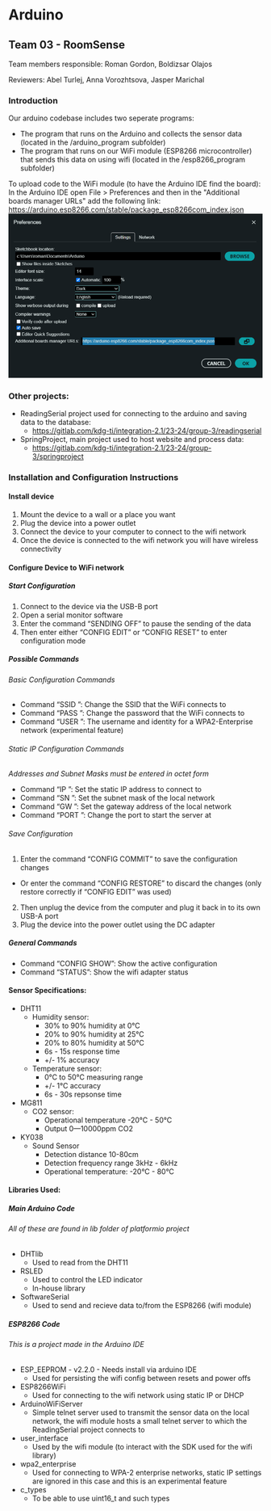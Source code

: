 # Arduino
## Team 03 - RoomSense

Team members responsible: Roman Gordon, Boldizsar Olajos

Reviewers: Abel Turlej, Anna Vorozhtsova, Jasper Marichal

### Introduction
Our arduino codebase includes two seperate programs:
- The program that runs on the Arduino and collects the sensor data (located in the /arduino_program subfolder)
- The program that runs on our WiFi module (ESP8266 microcontroller) that sends this data on using wifi (located in the /esp8266_program subfolder)

To upload code to the WiFi module (to have the Arduino IDE find the board): In the Arduino IDE open File > Preferences and then in the "Additional boards manager URLs" add the following link: https://arduino.esp8266.com/stable/package_esp8266com_index.json
![Arduino IDE Preferences](./images/ArduinoIDEPreferences.png)

### Other projects:
- ReadingSerial project used for connecting to the arduino and saving data to the database:
    - https://gitlab.com/kdg-ti/integration-2.1/23-24/group-3/readingserial
- SpringProject, main project used to host website and process data:
    - https://gitlab.com/kdg-ti/integration-2.1/23-24/group-3/springproject

### Installation and Configuration Instructions
#### Install device
1. Mount the device to a wall or a place you want
2. Plug the device into a power outlet
3. Connect the device to your computer to connect to the wifi network
4. Once the device is connected to the wifi network you will have wireless connectivity

#### Configure Device to WiFi network
##### Start Configuration
1. Connect to the device via the USB-B port
2. Open a serial monitor software
3. Enter the command “SENDING OFF” to pause the sending of the data
4. Then enter either “CONFIG EDIT” or “CONFIG RESET” to enter configuration mode

##### Possible Commands
###### Basic Configuration Commands
- Command “SSID <network name>”: Change the SSID that the WiFi connects to
- Command “PASS <wifi password>”: Change the password that the WiFi connects to
- Command “USER <username>”: The username and identity for a WPA2-Enterprise network (experimental feature)

###### Static IP Configuration Commands
*Addresses and Subnet Masks must be entered in octet form*
- Command “IP <ip address>”: Set the static IP address to connect to
- Command “SN <subnet mask>”: Set the subnet mask of the local network
- Command “GW <gateway address>”: Set the gateway address of the local network
- Command “PORT <port number>”: Change the port to start the server at

###### Save Configuration
1. Enter the command “CONFIG COMMIT” to save the configuration changes
-  Or enter the command “CONFIG RESTORE” to discard the changes (only restore correctly if “CONFIG EDIT” was used)
2. Then unplug the device from the computer and plug it back in to its own USB-A port
3. Plug the device into the power outlet using the DC adapter

##### General Commands
- Command “CONFIG SHOW”: Show the active configuration
- Command “STATUS”: Show the wifi adapter status

#### Sensor Specifications:
- DHT11
    - Humidity sensor: 
        - 30% to 90% humidity at 0°C
        - 20% to 90% humidity at 25°C
        - 20% to 80% humidity at 50°C
        - 6s - 15s response time
        - +/- 1% accuracy
    - Temperature sensor:
        - 0°C to 50°C measuring range
        - +/- 1°C accuracy
        - 6s - 30s repsonse time
- MG811
    - CO2 sensor:
        - Operational temperature -20°C - 50°C
        - Output 0—10000ppm CO2
- KY038
    - Sound Sensor
        - Detection distance 10-80cm
        - Detection frequency range 3kHz - 6kHz
        - Operational temperature: -20°C - 80°C


#### Libraries Used:
##### Main Arduino Code 
###### All of these are found in lib folder of platformio project
- DHTlib 
    - Used to read from the DHT11
- RSLED 
    - Used to control the LED indicator
    - In-house library
- SoftwareSerial 
    - Used to send and recieve data to/from the ESP8266 (wifi module)

##### ESP8266 Code
###### This is a project made in the Arduino IDE
- ESP_EEPROM - v2.2.0 - Needs install via arduino IDE
    - Used for persisting the wifi config between resets and power offs
- ESP8266WiFi
    - Used for connecting to the wifi network using static IP or DHCP
- ArduinoWiFiServer
    - Simple telnet server used to transmit the sensor data on the local network, the wifi module hosts a small telnet server to which the ReadingSerial project connects to
- user_interface
    - Used by the wifi module (to interact with the SDK used for the wifi library)
- wpa2_enterprise
    - Used for connecting to WPA-2 enterprise networks, static IP settings are ignored in this case and this is an experimental feature
- c_types
    - To be able to use uint16_t and such types
